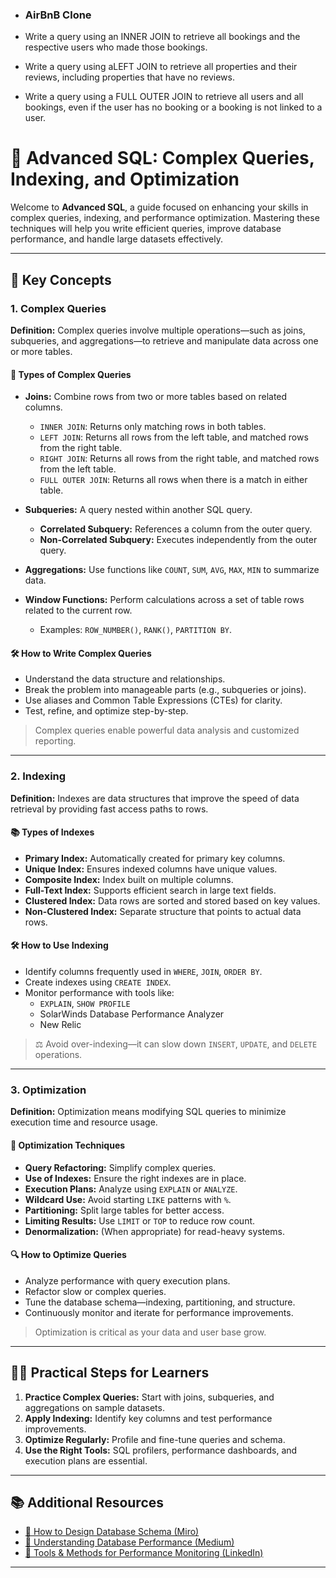 - ### AirBnB Clone
- Write a query using an INNER JOIN to retrieve all bookings and the respective users who made those bookings.

- Write a query using aLEFT JOIN to retrieve all properties and their reviews, including properties that have no reviews.

- Write a query using a FULL OUTER JOIN to retrieve all users and all bookings, even if the user has no booking or a booking is not linked to a user.


# 📘 Advanced SQL: Complex Queries, Indexing, and Optimization

Welcome to **Advanced SQL**, a guide focused on enhancing your skills in complex queries, indexing, and performance optimization. Mastering these techniques will help you write efficient queries, improve database performance, and handle large datasets effectively.

---

## 🧠 Key Concepts

### 1. Complex Queries

**Definition:** Complex queries involve multiple operations—such as joins, subqueries, and aggregations—to retrieve and manipulate data across one or more tables.

#### 🔗 Types of Complex Queries

- **Joins:** Combine rows from two or more tables based on related columns.
  - `INNER JOIN`: Returns only matching rows in both tables.
  - `LEFT JOIN`: Returns all rows from the left table, and matched rows from the right table.
  - `RIGHT JOIN`: Returns all rows from the right table, and matched rows from the left table.
  - `FULL OUTER JOIN`: Returns all rows when there is a match in either table.

- **Subqueries:** A query nested within another SQL query.
  - **Correlated Subquery:** References a column from the outer query.
  - **Non-Correlated Subquery:** Executes independently from the outer query.

- **Aggregations:** Use functions like `COUNT`, `SUM`, `AVG`, `MAX`, `MIN` to summarize data.

- **Window Functions:** Perform calculations across a set of table rows related to the current row.
  - Examples: `ROW_NUMBER()`, `RANK()`, `PARTITION BY`.

#### 🛠 How to Write Complex Queries

- Understand the data structure and relationships.
- Break the problem into manageable parts (e.g., subqueries or joins).
- Use aliases and Common Table Expressions (CTEs) for clarity.
- Test, refine, and optimize step-by-step.

> Complex queries enable powerful data analysis and customized reporting.

---

### 2. Indexing

**Definition:** Indexes are data structures that improve the speed of data retrieval by providing fast access paths to rows.

#### 📚 Types of Indexes

- **Primary Index:** Automatically created for primary key columns.
- **Unique Index:** Ensures indexed columns have unique values.
- **Composite Index:** Index built on multiple columns.
- **Full-Text Index:** Supports efficient search in large text fields.
- **Clustered Index:** Data rows are sorted and stored based on key values.
- **Non-Clustered Index:** Separate structure that points to actual data rows.

#### 🛠 How to Use Indexing

- Identify columns frequently used in `WHERE`, `JOIN`, `ORDER BY`.
- Create indexes using `CREATE INDEX`.
- Monitor performance with tools like:
  - `EXPLAIN`, `SHOW PROFILE`
  - SolarWinds Database Performance Analyzer
  - New Relic

> ⚖️ Avoid over-indexing—it can slow down `INSERT`, `UPDATE`, and `DELETE` operations.

---

### 3. Optimization

**Definition:** Optimization means modifying SQL queries to minimize execution time and resource usage.

#### 🚀 Optimization Techniques

- **Query Refactoring:** Simplify complex queries.
- **Use of Indexes:** Ensure the right indexes are in place.
- **Execution Plans:** Analyze using `EXPLAIN` or `ANALYZE`.
- **Wildcard Use:** Avoid starting `LIKE` patterns with `%`.
- **Partitioning:** Split large tables for better access.
- **Limiting Results:** Use `LIMIT` or `TOP` to reduce row count.
- **Denormalization:** (When appropriate) for read-heavy systems.

#### 🔍 How to Optimize Queries

- Analyze performance with query execution plans.
- Refactor slow or complex queries.
- Tune the database schema—indexing, partitioning, and structure.
- Continuously monitor and iterate for performance improvements.

> Optimization is critical as your data and user base grow.

---

## 👨‍💻 Practical Steps for Learners

1. **Practice Complex Queries:** Start with joins, subqueries, and aggregations on sample datasets.
2. **Apply Indexing:** Identify key columns and test performance improvements.
3. **Optimize Regularly:** Profile and fine-tune queries and schema.
4. **Use the Right Tools:** SQL profilers, performance dashboards, and execution plans are essential.

---

## 📚 Additional Resources

- [🧩 How to Design Database Schema (Miro)](https://miro.com/diagramming/how-to-design-database-schema/)
- [📖 Understanding Database Performance (Medium)](https://kalemaedgar.medium.com/understanding-database-performance-a-guide-to-optimization-0188a4a1666c)
- [🔧 Tools & Methods for Performance Monitoring (LinkedIn)](https://www.linkedin.com/advice/3/what-best-tools-methods-database-performance-monitoring)

---


